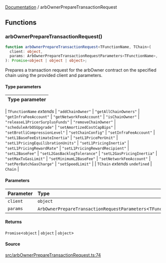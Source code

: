 [Documentation](README.md) / arbOwnerPrepareTransactionRequest

## Functions

### arbOwnerPrepareTransactionRequest()

```ts
function arbOwnerPrepareTransactionRequest<TFunctionName, TChain>(
  client: object,
  params: ArbOwnerPrepareTransactionRequestParameters<TFunctionName>,
): Promise<object | object | object>;
```

Prepares a transaction request for the arbOwner contract on the specified
chain using the provided client and parameters.

#### Type parameters

| Type parameter |
| :------------- |

| `TFunctionName` _extends_
\| `"addChainOwner"`
\| `"getAllChainOwners"`
\| `"getInfraFeeAccount"`
\| `"getNetworkFeeAccount"`
\| `"isChainOwner"`
\| `"releaseL1PricerSurplusFunds"`
\| `"removeChainOwner"`
\| `"scheduleArbOSUpgrade"`
\| `"setAmortizedCostCapBips"`
\| `"setBrotliCompressionLevel"`
\| `"setChainConfig"`
\| `"setInfraFeeAccount"`
\| `"setL1BaseFeeEstimateInertia"`
\| `"setL1PricePerUnit"`
\| `"setL1PricingEquilibrationUnits"`
\| `"setL1PricingInertia"`
\| `"setL1PricingRewardRate"`
\| `"setL1PricingRewardRecipient"`
\| `"setL2BaseFee"`
\| `"setL2GasBacklogTolerance"`
\| `"setL2GasPricingInertia"`
\| `"setMaxTxGasLimit"`
\| `"setMinimumL2BaseFee"`
\| `"setNetworkFeeAccount"`
\| `"setPerBatchGasCharge"`
\| `"setSpeedLimit"` |
| `TChain` _extends_ `undefined` \| `Chain` |

#### Parameters

| Parameter | Type                                                             |
| :-------- | :--------------------------------------------------------------- |
| `client`  | `object`                                                         |
| `params`  | `ArbOwnerPrepareTransactionRequestParameters`\<`TFunctionName`\> |

#### Returns

`Promise`\<`object` \| `object` \| `object`\>

#### Source

[src/arbOwnerPrepareTransactionRequest.ts:74](https://github.com/anegg0/arbitrum-orbit-sdk/blob/763a3f41e7ea001cbb6fe81ac11cc794b4a0f94d/src/arbOwnerPrepareTransactionRequest.ts#L74)
